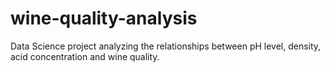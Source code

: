 # wine-quality-analysis
Data Science project analyzing the relationships between pH level, density, acid concentration and wine quality. 
